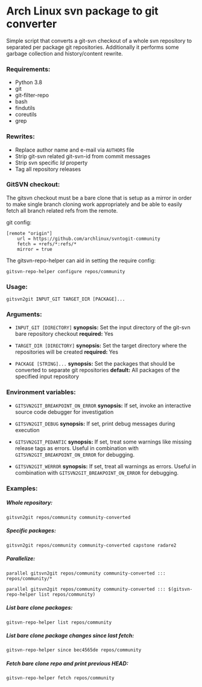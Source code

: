 Arch Linux svn package to git converter
=======================================

Simple script that converts a git-svn checkout of a whole svn repository to
separated per package git repositories. Additionally it performs some garbage
collection and history/content rewrite.

### Requirements:
- Python 3.8
- git
- git-filter-repo
- bash
- findutils
- coreutils
- grep

### Rewrites:
- Replace author name and e-mail via `AUTHORS` file
- Strip git-svn related git-svn-id from commit messages
- Strip svn specific $Id$ property
- Tag all repository releases

### GitSVN checkout:

The gitsvn checkout must be a bare clone that is setup as a mirror in order
to make single branch cloning work appropriately and be able to easily fetch
all branch related refs from the remote.

git config:
```
[remote "origin"]
	url = https://github.com/archlinux/svntogit-community
	fetch = +refs/*:refs/*
	mirror = true
```

The gitsvn-repo-helper can aid in setting the require config:

```
gitsvn-repo-helper configure repos/community
```


### Usage:

    gitsvn2git INPUT_GIT TARGET_DIR [PACKAGE]...


### Arguments:

- `INPUT_GIT [DIRECTORY]`
**synopsis:** Set the input directory of the git-svn bare repository checkout
**required:** Yes


- `TARGET_DIR [DIRECTORY]`
**synopsis:** Set the target directory where the repositories will be created
**required:** Yes


- `PACKAGE [STRING]...`
**synopsis:** Set the packages that should be converted to separate git repositories
**default:** All packages of the specified input repository


### Environment variables:

- `GITSVN2GIT_BREAKPOINT_ON_ERROR`
**synopsis:** If set, invoke an interactive source code debugger for investigation

- `GITSVN2GIT_DEBUG`
**synopsis:** If set, print debug messages during execution

- `GITSVN2GIT_PEDANTIC`
**synopsis:** If set, treat some warnings like missing release tags as errors. Useful in combination with `GITSVN2GIT_BREAKPOINT_ON_ERROR` for debugging.

- `GITSVN2GIT_WERROR`
**synopsis:** If set, treat all warnings as errors. Useful in combination with `GITSVN2GIT_BREAKPOINT_ON_ERROR` for debugging.


### Examples:
##### Whole repository:

    gitsvn2git repos/community community-converted

##### Specific packages:

    gitsvn2git repos/community community-converted capstone radare2

##### Parallelize:

    parallel gitsvn2git repos/community community-converted ::: repos/community/*

    parallel gitsvn2git repos/community community-converted ::: $(gitsvn-repo-helper list repos/community)

##### List bare clone packages:

    gitsvn-repo-helper list repos/community

##### List bare clone package changes since last fetch:

    gitsvn-repo-helper since bec4565de repos/community

##### Fetch bare clone repo and print previous HEAD:

    gitsvn-repo-helper fetch repos/community
